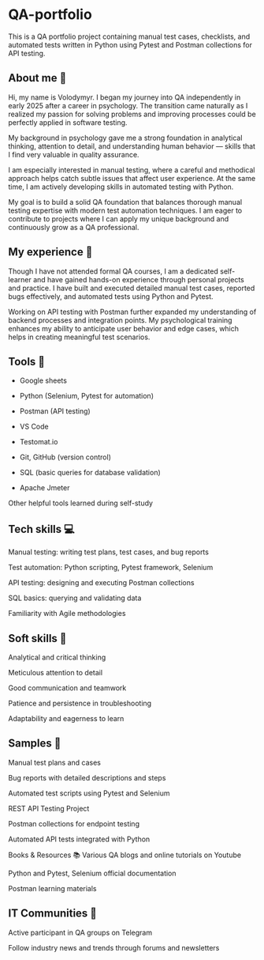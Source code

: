 # QA-portfolio
This is a QA portfolio project containing manual test cases, checklists, and automated tests written in Python using Pytest and Postman collections for API testing.

## About me 👋
Hi, my name is Volodymyr. I began my journey into QA independently in early 2025 after a career in psychology. The transition came naturally as I realized my passion for solving problems and improving processes could be perfectly applied in software testing.

My background in psychology gave me a strong foundation in analytical thinking, attention to detail, and understanding human behavior — skills that I find very valuable in quality assurance.

I am especially interested in manual testing, where a careful and methodical approach helps catch subtle issues that affect user experience. At the same time, I am actively developing skills in automated testing with Python.

My goal is to build a solid QA foundation that balances thorough manual testing expertise with modern test automation techniques. I am eager to contribute to projects where I can apply my unique background and continuously grow as a QA professional.

## My experience 🏢
Though I have not attended formal QA courses, I am a dedicated self-learner and have gained hands-on experience through personal projects and practice. I have built and executed detailed manual test cases, reported bugs effectively, and automated tests using Python and Pytest.

Working on API testing with Postman further expanded my understanding of backend processes and integration points. My psychological training enhances my ability to anticipate user behavior and edge cases, which helps in creating meaningful test scenarios.

## Tools 🔧

* Google sheets

* Python (Selenium, Pytest for automation)

* Postman (API testing)

* VS Code

* Testomat.io

* Git, GitHub (version control)

* SQL (basic queries for database validation)

* Apache Jmeter

Other helpful tools learned during self-study


## Tech skills 💻
Manual testing: writing test plans, test cases, and bug reports

Test automation: Python scripting, Pytest framework, Selenium

API testing: designing and executing Postman collections

SQL basics: querying and validating data

Familiarity with Agile methodologies

## Soft skills 📁
Analytical and critical thinking

Meticulous attention to detail

Good communication and teamwork

Patience and persistence in troubleshooting

Adaptability and eagerness to learn

## Samples 🔬

Manual test plans and cases

Bug reports with detailed descriptions and steps

Automated test scripts using Pytest and Selenium

REST API Testing Project

Postman collections for endpoint testing

Automated API tests integrated with Python

Books & Resources 📚
Various QA blogs and online tutorials on Youtube

Python and Pytest, Selenium official documentation

Postman learning materials

## IT Communities 🔗
Active participant in QA groups on Telegram

Follow industry news and trends through forums and newsletters

